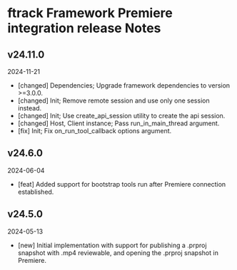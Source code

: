 # ftrack Framework Premiere integration release Notes


## v24.11.0
2024-11-21

* [changed] Dependencies; Upgrade framework dependencies to version >=3.0.0.
* [changed] Init; Remove remote session and use only one session instead.
* [changed] Init; Use create_api_session utility to create the api session.
* [changed] Host, Client instance; Pass run_in_main_thread argument.
* [fix] Init; Fix on_run_tool_callback options argument.


## v24.6.0
2024-06-04

* [feat] Added support for bootstrap tools run after Premiere connection established.


## v24.5.0
2024-05-13

* [new] Initial implementation with support for publishing a .prproj snapshot with .mp4 reviewable, and opening the .prproj snapshot in Premiere.
